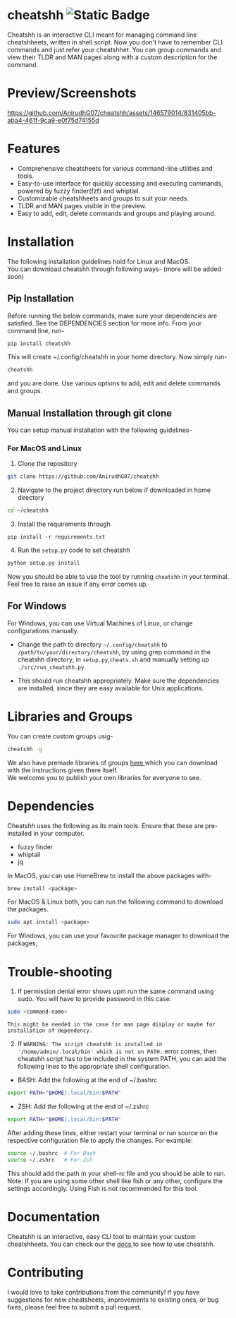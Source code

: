 # cheatshh ![Static Badge](https://img.shields.io/badge/version-1.0.3-blue)

Cheatshh is an interactive CLI meant for managing command line cheatshheets, written in shell script. Now you don't have to remember CLI commands and just refer your cheatshhet. You can group commands and view their TLDR and MAN pages along with a custom description for the command.

# Preview/Screenshots 

https://github.com/AnirudhG07/cheatshh/assets/146579014/831405bb-aba4-461f-9ca9-e0f75d74155d


# Features

- Comprehensive cheatsheets for various command-line utilities and tools.
- Easy-to-use interface for quickly accessing and executing commands, powered by fuzzy finder(fzf) and whiptail.
- Customizable cheatshheets and groups to suit your needs.
- TLDR and MAN pages visible in the preview.
- Easy to add, edit, delete commands and groups and playing around.

# Installation 
The following installation guidelines hold for Linux and MacOS.<br>
You can download cheatshh through following ways- (more will be added soon)

## Pip Installation 
Before running the below commands, make sure your dependencies are satisfied. See the DEPENDENCIES section for more info.
From your command line, run-
```bash
pip install cheatshh
```
This will create ~/.config/cheatshh in your home directory. Now simply run-
```bash
cheatshh
```
and you are done. Use various options to add, edit and delete commands and groups.

## Manual Installation through git clone
You can setup manual installation with the following guidelines-

### For MacOS and Linux
1. Clone the repository
```bash
git clone https://github.com/AnirudhG07/cheatshh
```
2. Navigate to the project directory run below if downloaded in home directory
```bash
cd ~/cheatshh
```
3. Install the requirements through
```
pip install -r requirements.txt
```
4. Run the `setup.py` code to set cheatshh
```bash
python setup.py install
```
Now you should be able to use the tool by running ```cheatshh``` in your terminal. Feel free to raise an issue if any error comes up.

## For Windows
For Windows, you can use Virtual Machines of Linux, or change configurations manually.<br>
- Change the path to directory `~/.config/cheatshh` to `/path/to/your/directory/cheatshh`, by using grep command
in the cheatshh directory, in `setup.py`,`cheats.sh` and manually setting up `./src/run_cheatshh.py`.

- This should run cheatshh appropriately. Make sure the dependencies are installed, since they are easy available for Unix applications.

# Libraries and Groups
You can create custom groups usig-
```bash
cheatshh -g
```
We also have premade libraries of groups <a href="https://github.com/AnirudhG07/cheatshh/tree/main/library"> here </a> which you can download with the instructions given there itself. <br>
We welcome you to publish your own libraries for everyone to see.

# Dependencies
Cheatshh uses the following as its main tools. Ensure that these are pre-installed in your computer.
- fuzzy finder
- whiptail
- jq

In MacOS, you can use HomeBrew to install the above packages with-
```bash
brew install <package>
```
For MacOS & Linux both, you can run the following command to download the packages.
```bash
sudo apt install <package>
```
For Windows, you can use your favourite package manager to download the packages,

# Trouble-shooting
1) If permission denial error shows upm run the same command using sudo. You will have to provide password in this case. 
```bash
sudo <command-name>
```
    This might be needed in the case for man page display or maybe for installation of dependency.
2) If `WARNING: The script cheatshh is installed in '/home/admin/.local/bin' which is not on PATH.` error comes, then cheatshh script has to be included in the system PATH, you can add the following lines to the appropriate shell configuration.
- BASH: Add the following at the end of ~/.bashrc 
```bash
export PATH="$HOME/.local/bin:$PATH"
```
- ZSH: Add the following at the end of ~/.zshrc
```bash
export PATH="$HOME/.local/bin:$PATH"
```
After adding these lines, either restart your terminal or run source on the respective configuration file to apply the changes. For example:
```bash
source ~/.bashrc  # For Bash
source ~/.zshrc   # For Zsh
```
This should add the path in your shell-rc file and you should be able to run.<br>
Note: If you are using some other shell like fish or any other, configure the settings accordingly. Using Fish is not recommended for this tool.

# Documentation
Cheatshh is an interactive, easy CLI tool to maintain your custom cheatshheets. You can check our the <a href="https://github.com/AnirudhG07/cheatshh/tree/1.0.3/docs"> docs </a> to see how to use cheatshh.

# Contributing
I would love to take contributions from the community! If you have suggestions for new cheatsheets, improvements to existing ones, or bug fixes, please feel free to submit a pull request.
